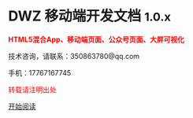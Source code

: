 
# DWZ 移动端开发文档 <small>1.0.x</small>

<strong style="color: red;">HTML5混合App、移动端页面、公众号页面、大屏可视化</strong>

<p>技术咨询，请联系：350863780@qq.com</p>
<p>手机：17767167745</p>
<p style="color: red;">转载请注明出处</p>


[开始阅读](README.md)

